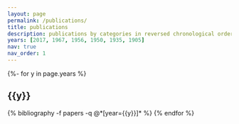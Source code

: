 ```yaml
---
layout: page
permalink: /publications/
title: publications
description: publications by categories in reversed chronological order. generated by jekyll-scholar.
years: [2017, 1967, 1956, 1950, 1935, 1905]
nav: true
nav_order: 1
---
```

<!-- _pages/publications.md -->
<div class="publications">

{%- for y in page.years %}
  <h2 class="year">{{y}}</h2>
  {% bibliography -f papers -q @*[year={{y}}]* %}
{% endfor %}

</div>
